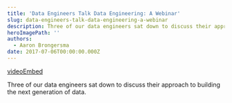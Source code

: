 ```yaml
---
title: 'Data Engineers Talk Data Engineering: A Webinar'
slug: data-engineers-talk-data-engineering-a-webinar
description: Three of our data engineers sat down to discuss their approach to building the next generation of data.
heroImagePath: ''
authors:
  - Aaron Brongersma
date: 2017-07-06T00:00:00.000Z
---
```


[videoEmbed](https://www.youtube.com/embed/-wpaBKpXFgw)

Three of our data engineers sat down to discuss their approach to building the next generation of data.

